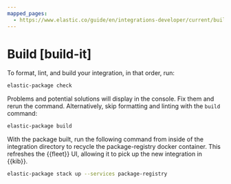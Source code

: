 ```yaml
---
mapped_pages:
  - https://www.elastic.co/guide/en/integrations-developer/current/build-it.html
---
```


# Build [build-it]

To format, lint, and build your integration, in that order, run:

```bash
elastic-package check
```

Problems and potential solutions will display in the console. Fix them and rerun the command. Alternatively, skip formatting and linting with the `build` command:

```bash
elastic-package build
```

With the package built, run the following command from inside of the integration directory to recycle the package-registry docker container. This refreshes the {{fleet}} UI, allowing it to pick up the new integration in {{kib}}.

```bash
elastic-package stack up --services package-registry
```
